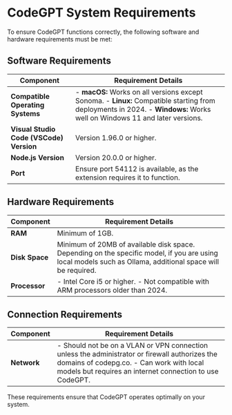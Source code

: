 # CodeGPT System Requirements

To ensure CodeGPT functions correctly, the following software and hardware requirements must be met:

## Software Requirements

| Component                  | Requirement Details                                                                 |
|----------------------------|-------------------------------------------------------------------------------------|
| **Compatible Operating Systems** | - **macOS:** Works on all versions except Sonoma. - **Linux:** Compatible starting from deployments in 2024. - **Windows:** Works well on Windows 11 and later versions. |
| **Visual Studio Code (VSCode) Version** | Version 1.96.0 or higher. |
| **Node.js Version**        | Version 20.0.0 or higher.                                                   |
| **Port**                   | Ensure port 54112 is available, as the extension requires it to function.           |

## Hardware Requirements

| Component      | Requirement Details               |
|----------------|-----------------------------------|
| **RAM**        | Minimum of 1GB.               |
| **Disk Space** | Minimum of 20MB of available disk space. Depending on the specific model, if you are using local models such as Ollama, additional space will be required. |
| **Processor**  | - Intel Core i5 or higher. - Not compatible with ARM processors older than 2024. |

## Connection Requirements

| Component | Requirement Details                                                                 |
|-----------|-------------------------------------------------------------------------------------|
| **Network** | - Should not be on a VLAN or VPN connection unless the administrator or firewall authorizes the domains of codepg.co. - Can work with local models but requires an internet connection to use CodeGPT. |

These requirements ensure that CodeGPT operates optimally on your system.

